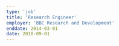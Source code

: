 ```yaml
---
type: 'job'
title: 'Research Engineer'
employer: 'BBC Research and Development'
enddate: 2014-03-01 
date: 2010-09-01
---
```

